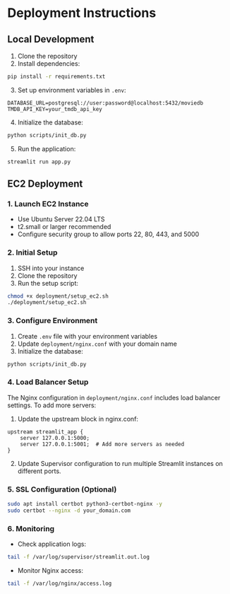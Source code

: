 # Deployment Instructions

## Local Development
1. Clone the repository
2. Install dependencies:
```bash
pip install -r requirements.txt
```
3. Set up environment variables in `.env`:
```
DATABASE_URL=postgresql://user:password@localhost:5432/moviedb
TMDB_API_KEY=your_tmdb_api_key
```
4. Initialize the database:
```bash
python scripts/init_db.py
```
5. Run the application:
```bash
streamlit run app.py
```

## EC2 Deployment

### 1. Launch EC2 Instance
- Use Ubuntu Server 22.04 LTS
- t2.small or larger recommended
- Configure security group to allow ports 22, 80, 443, and 5000

### 2. Initial Setup
1. SSH into your instance
2. Clone the repository
3. Run the setup script:
```bash
chmod +x deployment/setup_ec2.sh
./deployment/setup_ec2.sh
```

### 3. Configure Environment
1. Create `.env` file with your environment variables
2. Update `deployment/nginx.conf` with your domain name
3. Initialize the database:
```bash
python scripts/init_db.py
```

### 4. Load Balancer Setup
The Nginx configuration in `deployment/nginx.conf` includes load balancer settings.
To add more servers:

1. Update the upstream block in nginx.conf:
```nginx
upstream streamlit_app {
    server 127.0.0.1:5000;
    server 127.0.0.1:5001;  # Add more servers as needed
}
```

2. Update Supervisor configuration to run multiple Streamlit instances on different ports.

### 5. SSL Configuration (Optional)
```bash
sudo apt install certbot python3-certbot-nginx -y
sudo certbot --nginx -d your_domain.com
```

### 6. Monitoring
- Check application logs:
```bash
tail -f /var/log/supervisor/streamlit.out.log
```
- Monitor Nginx access:
```bash
tail -f /var/log/nginx/access.log
```
